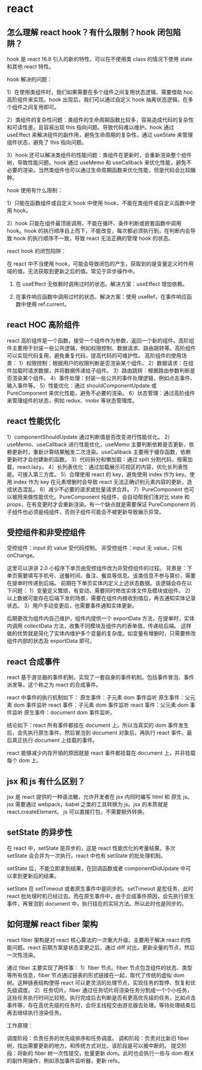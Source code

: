 # react

## 怎么理解 react hook？有什么限制？hook 闭包陷阱？

hook 是 react 16.8 引入的新的特性，可以在不使用类 class 的情况下使用 state 和其他 react 特性。

hook 解决的问题：

1）在使用类组件时，我们如果需要在多个组件之间复用状态逻辑，需要借助 hoc 高阶组件来实现。hook 出现后，我们可以通过自定义 hook 抽离状态逻辑，在多个组件之间复用即可。

2）类组件的复杂性问题：类组件的生命周期函数比较多，容易造成代码的复杂性和可读性差。且容易出现 this 指向问题。导致代码难以维护。hook 通过 useEffect 来解决组件的副作用，避免生命周期的复杂性。通过 useState 来管理组件状态，避免了 this 指向问题。

3）hook 还可以解决类组件的性能问题：类组件在更新时，会重新渲染整个组件树，导致性能问题。hook 通过 useMemo 和 useCallback 来优化性能，避免不必要的渲染。当然类组件也可以通过生命周期函数来优化性能，但是代码会比较臃肿。

hook 使用有什么限制：

1）只能在函数组件或自定义 hook 中使用 hook，不能在类组件或自定义函数中使用 hook。

2）hook 只能在组件最顶层调用，不能在循环、条件判断或嵌套函数中调用 hook。hook 的执行顺序自上而下，不能改变，每次都必须执行到，在判断内会导致 hook 的执行顺序不一致，导致 react 无法正确的管理 hook 的状态。

react hook 的闭包陷阱：

在 react 中不当使用 hook，可能会导致闭包的产生，获取到的是变量定义时作用域的值。无法获取到更新之后的值。常见于异步操作中。

1. 在 useEffect 无依赖时调用过时的状态。解决方案：useEffect 增加依赖。

2. 在事件响应函数中调用过时的状态。解决方案：使用 useRef，在事件响应函数中使用 ref.current。

## react HOC 高阶组件

react 高阶组件是一个函数，接受一个组件作为参数，返回一个新的组件。高阶组件主要用于封装一些公共逻辑，例如权限控制、数据请求、路由跳转等。高阶组件可以实现代码复用，避免重复代码，提高代码的可维护性。
高阶组件的使用场景：
1）权限控制：根据用户的权限判断是否渲染某个组件。
2）数据请求：在组件加载时请求数据，并将数据传递给子组件。
3）路由跳转：根据路由参数判断是否渲染某个组件。
4）事件处理：封装一些公共的事件处理逻辑，例如点击事件、输入事件等。
5）性能优化：通过 shouldComponentUpdate 或 PureComponent 来优化性能，避免不必要的渲染。
6）状态管理：通过高阶组件来管理组件的状态，例如 redux、mobx 等状态管理库。

## react 性能优化

1）componentShouldUpdate 通过判断值是否改变进行性能优化。
2）useMemo、useCallback 进行性能优化，useMemo 主要判断依赖是否更新，依赖更新时，重新计算结果触发二次渲染。useCallback 主要用于缓存函数，依赖更新时才会创建新的函数。
3）代码拆分和懒加载：通过 split 分割代码，按需加载，react.lazy。
4）长列表优化：通过加载展示可视区的内容，优化长列表性能。可接入第三方库。
5）合理使用 react 的 key，避免使用 index 作为 key。使用 index 作为 key 在元素增删时会导致 react 无法正确识别元素内容的更新，造成状态混乱。
6）减少不必要的请求或批量请求合并。
7）PureComponent 也可以被用来做性能优化。PureComponent 纯组件，会自动帮我们浅对比 state 和 props，在有变更时才会重新渲染。有一个缺点就是需要保证 PureComponent 的子组件也必须是纯组件，否则子组件可能会不被更新导致展示异常。

## 受控组件和非受控组件

受控组件：input 的 value 受代码控制。
非受控组件：input 无 value，只有 onChange。

这里可以讲讲 2.0 小程序下单页由受控组件改为非受控组件的过程。
背景是：下单页需要填写手机号、送餐时间、备注、餐具等信息。该类信息不参与算价，需要在提单时传递到后端。
前期在下单页实体内定义上述状态数据。该逻辑会存在以下问题：
1）变量定义繁琐，有变动，需要同时修改实体文件及模块或组件。
2）以上数据可能存在后端下发的场景，需要在组件内接收到值后，再去通知实体记录状态。
3）用户手动变更后，也需要事件通知实体更新。

后期更改为组件内自己维护，组件内提供一个 exportData 方法，在提单时，实体内调用 collectData 方法，收集不同模块及组件内的表单值，传递给后端。
这样做的优势就是简化了实体内维护多个变量的复杂度。如变量有增删时，只需要修改组件内部的状态及 exportData 即可。

## react 合成事件

react 基于游览器的事件机制，实现了一套自身的事件机制。包括事件冒泡、事件派发等。这个称之为 react 的合成事件。

react 中事件的执行机制如下：
原生事件：子元素 dom 事件监听
原生事件：父元素 dom 事件监听
react 事件：子元素 dom 事件监听
react 事件：父元素 dom 事件监听
原生事件：document dom 事件监听。

结论如下：react 所有事件都挂在 document 上。所以当真实的 dom 事件发生后，会先执行原生事件，然后冒泡到 document 对象后，再执行 react 事件。最后真正执行 document 上挂载的事件。

react 能够减少内存开销的原因就是 react 事件都挂载在 document 上，并非挂载每个 dom 上。

## jsx 和 js 有什么区别？

jsx 是 react 提供的一种语法糖，允许开发者在 jsx 内同时编写 html 和 原生 js。jsx 需要通过 webpack，babel 之类的工具转换为 js。jsx 的本质就是 react.createElement。
js 可以直接打包，不需要额外转换。

## setState 的异步性

在 react 中，setState 是异步的，这是 react 性能优化的考量结果。多次 setState 会合并为一次执行。react 中也有 setState 的批处理机制。

setState 后，不能立即拿到结果，在回调函数或者 componentDidUpdate 中可以拿到更新后的结果。

setState 在 setTimeout 或者原生事件中是同步的。setTimeout 是宏任务，此时 react 批处理时机已经过去。而在原生事件中，由于合成事件原因，会先执行原生事件，再冒泡到 document 中，执行挂在的实际方法。所以此时也是同步的。

## 如何理解 react fiber 架构

react fiber 架构是对 react 核心算法的一次重大升级。主要用于解决 react 的性能问题。react 前期方案是状态变更之后，通过 diff 对比，更新全量的节点，然后一次性渲染。

通过 fiber 主要实现了两件事：
1）fiber 节点。fiber 节点包含组件的状态、类型等所有信息，fiber 节点通过链表的形式链接在一起，取代了传统的虚拟 dom 树。这种链表结构使得 react 可以更灵活的处理节点，实现任务的暂停、恢复和优先级调度。
2）任务切片。fiber 通过任务切片将渲染任务分割成一个个小任务，这些任务执行时间比较短。执行完成后去判断是否有更高优先级的任务，比如点击事件等，存在高优先级的任务时，会将主线程交由游览器去处理。等待处理结束后再去继续执行渲染任务。

工作原理：

调度阶段：负责任务的优先级排序和任务调度。
调和阶段：负责对比新旧 fiber 树，找出需要更新的地方。和传统方式对比，该阶段是可以被中断的。
提交阶段：将新的 fiber 树一次性提交，批量更新 dom。此时也会执行一些与 dom 相关的副作用操作，例如添加事件监听器，更新 refs。
